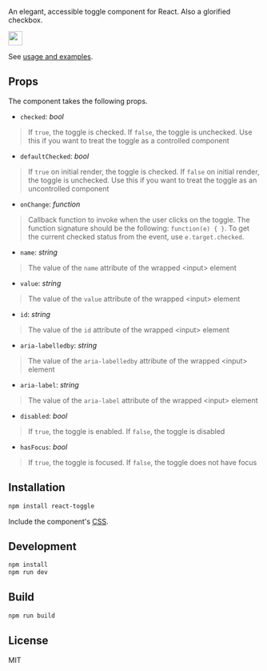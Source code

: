 An elegant, accessible toggle component for React. Also a glorified checkbox.

<img src="http://i.imgur.com/qNV79rp.png" height="28px" />

See [usage and examples](http://aaronshaf.github.io/react-toggle/).

## Props

The component takes the following props.

- `checked`: _bool_
> If `true`, the toggle is checked. If `false`, the toggle is unchecked.
	Use this if you want to treat the toggle as a controlled component

- `defaultChecked`: _bool_
> If `true` on initial render, the toggle is checked.
	If `false` on initial render, the toggle is unchecked.
	Use this if you want to treat the toggle as an uncontrolled component

- `onChange`: _function_
> Callback function to invoke when the user clicks on the toggle.
	The function signature should be the following: `function(e) { }`.
	To get the current checked status from the event, use `e.target.checked`.

- `name`: _string_
> The value of the `name` attribute of the wrapped \<input\> element

- `value`: _string_
> The value of the `value` attribute of the wrapped \<input\> element

- `id`: _string_
> The value of the `id` attribute of the wrapped \<input\> element

- `aria-labelledby`: _string_
> The value of the `aria-labelledby` attribute of the wrapped \<input\> element

- `aria-label`: _string_
> The value of the `aria-label` attribute of the wrapped \<input\> element

- `disabled`: _bool_
> If `true`, the toggle is enabled. If `false`, the toggle is disabled

- `hasFocus`: _bool_
> If `true`, the toggle is focused. If `false`, the toggle does not have focus


## Installation

```bash
npm install react-toggle
```

Include the component's [CSS](./style.css).

## Development

```javascript
npm install
npm run dev
```

## Build

```javascript
npm run build
```

## License

MIT
